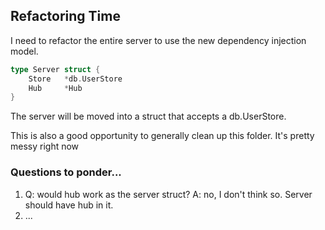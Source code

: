 ## Refactoring Time

I need to refactor the entire server to use the new dependency injection model.

```go
type Server struct {
    Store   *db.UserStore
    Hub     *Hub
}
```
The server will be moved into a struct that accepts a db.UserStore.

This is also a good opportunity to generally clean up this folder. It's pretty messy right now

### Questions to ponder...

1. Q: would hub work as the server struct?
   A: no, I don't think so. Server should have hub in it.
2. ...